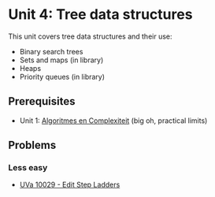# Unit 4: Tree data structures
This unit covers tree data structures and their use:
- Binary search trees
- Sets and maps (in library)
- Heaps
- Priority queues (in library)

## Prerequisites
- Unit 1: [Algoritmes en Complexiteit](../01-complexity/README-nl.md) (big oh, practical limits)

## Problems

### Less easy
- [UVa 10029 - Edit Step Ladders](https://uva.onlinejudge.org/index.php?option=com_onlinejudge&Itemid=8&page=show_problem&problem=970&category=)
